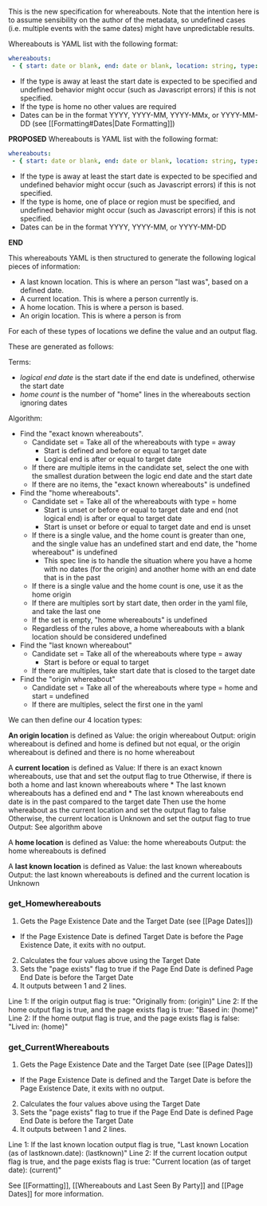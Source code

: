This is the new specification for whereabouts. Note that the intention here is to assume sensibility on the author of the metadata, so undefined cases (i.e. multiple events with the same dates) might have unpredictable results.

Whereabouts is YAML list with the following format:

```yaml
whereabouts:
 - { start: date or blank, end: date or blank, location: string, type: away or home }
```

* If the type is away at least the start date is expected to be specified and undefined behavior might occur (such as Javascript errors) if this is not specified.
* If the type is home no other values are required
* Dates can be in the format YYYY, YYYY-MM, YYYY-MMx, or YYYY-MM-DD (see [[Formatting#Dates|Date Formatting]])

**PROPOSED**
Whereabouts is YAML list with the following format:

```yaml
whereabouts:
 - { start: date or blank, end: date or blank, location: string, type: away or home }
```
* If the type is away at least the start date is expected to be specified and undefined behavior might occur (such as Javascript errors) if this is not specified.
* If the type is home, one of place or region must be specified, and undefined behavior might occur (such as Javascript errors) if this is not specified.
* Dates can be in the format YYYY, YYYY-MM, or YYYY-MM-DD

**END**


This whereabouts YAML is then structured to generate the following logical pieces of information:

* A last known location. This is where an person "last was", based on a defined date. 
* A current location. This is where a person currently is. 
* A home location. This is where a person is based. 
* An origin location. This is where a person is from

For each of these types of locations we define the value and an output flag.

These are generated as follows:

Terms: 
* *logical end date* is the start date if the end date is undefined, otherwise the start date
* *home count* is the number of "home" lines in the whereabouts section ignoring dates

Algorithm:
* Find the "exact known whereabouts". 
	* Candidate set = Take all of the whereabouts with type = away 
		* Start is defined and before or equal to target date
		* Logical end is after or equal to target date
	* If there are multiple items in the candidate set, select the one with the smallest duration between the logic end date and the start date
	* If there are no items, the "exact known whereabouts" is undefined
* Find the "home whereabouts". 
	* Candidate set = Take all of the whereabouts with type = home
		* Start is unset or before or equal to target date and end (not logical end) is after or equal to target date
		* Start is unset or before or equal to target date and end is unset
	* If there is a single value, and the home count is greater than one, and the single value has an undefined start and end date, the "home whereabout" is undefined
		* This spec line is to handle the situation where you have a home with no dates (for the origin) and another home with an end date that is in the past
	* If there is a single value and the home count is one, use it as the home origin
	* If there are multiples sort by start date, then order in the yaml file, and take the last one
	* If the set is empty, "home whereabouts" is undefined
	* Regardless of the rules above, a home whereabouts with a blank location should be considered undefined
* Find the "last known whereabout"
	* Candidate set = Take all of the whereabouts where type = away
		* Start is before or equal to target
	* If there are multiples, take start date that is closed to the target date
* Find the "origin whereabout"
	* Candidate set = Take all of the whereabouts where type = home and start = undefined
	* If there are multiples, select the first one in the yaml

We can then define our 4 location types:

**An origin location** is defined as
	Value: the origin whereabout
	Output: origin whereabout is defined and home is defined but not equal, or the origin whereabout is defined and there is no home whereabout

A **current location** is defined as
	Value: 
		If there is an exact known whereabouts, use that and set the output flag to true
		Otherwise, if there is both a home and last known whereabouts where
		* The last known whereabouts has a defined end and
		* The last known whereabouts end date is in the past compared to the target date
		Then use the home whereabout as the current location and set the output flag to false
		Otherwise, the current location is Unknown and set the output flag to true
	Output: See algorithm above

A **home location** is defined as
	Value: the home whereabouts
	Output: the home whereabouts is defined

A **last known location** is defined as
	Value: the last known whereabouts
	Output: the last known whereabouts is defined and the current location is Unknown


### get_Homewhereabouts

1. Gets the Page Existence Date and the Target Date (see [[Page Dates]])
* If the Page Existence Date  is defined Target Date is before the Page Existence Date, it exits with no output.
2. Calculates the four values above using the Target Date 
3. Sets the "page exists" flag to true if the Page End Date is defined Page End Date is before the Target Date
4. It outputs between 1 and 2 lines.

Line 1: If the origin output flag is true: "Originally from: (origin)"
Line 2: If the home output flag is true, and the page exists flag is true: "Based in: (home)"
Line 2: If the home output flag is true, and the page exists flag is false: "Lived in: (home)"

### get_CurrentWhereabouts
1. Gets the Page Existence Date and the Target Date (see [[Page Dates]])
* If the Page Existence Date is defined and the Target Date is before the Page Existence Date, it exits with no output.
2. Calculates the four values above using the Target Date 
3. Sets the "page exists" flag to true if the Page End Date is defined Page End Date is before the Target Date
4. It outputs between 1 and 2 lines.

Line 1: If the last known location output flag is true, "Last known Location (as of lastknown.date): (lastknown)"
Line 2: If the current location output flag is true, and the page exists flag is true: "Current location (as of target date): (current)"

See [[Formatting]],  [[Whereabouts and Last Seen By Party]] and [[Page Dates]] for more information.